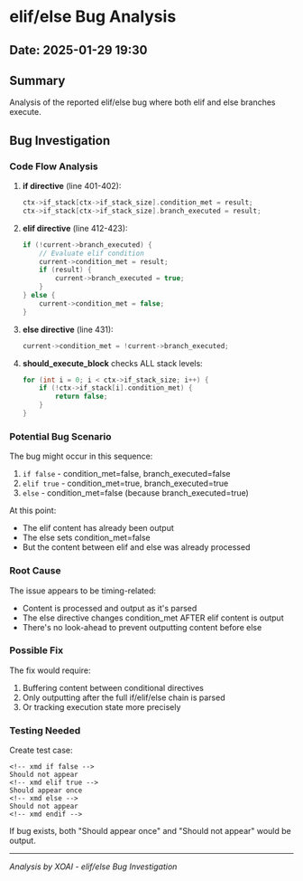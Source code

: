 # elif/else Bug Analysis

## Date: 2025-01-29 19:30

## Summary
Analysis of the reported elif/else bug where both elif and else branches execute.

## Bug Investigation

### Code Flow Analysis

1. **if directive** (line 401-402):
   ```c
   ctx->if_stack[ctx->if_stack_size].condition_met = result;
   ctx->if_stack[ctx->if_stack_size].branch_executed = result;
   ```

2. **elif directive** (line 412-423):
   ```c
   if (!current->branch_executed) {
       // Evaluate elif condition
       current->condition_met = result;
       if (result) {
           current->branch_executed = true;
       }
   } else {
       current->condition_met = false;
   }
   ```

3. **else directive** (line 431):
   ```c
   current->condition_met = !current->branch_executed;
   ```

4. **should_execute_block** checks ALL stack levels:
   ```c
   for (int i = 0; i < ctx->if_stack_size; i++) {
       if (!ctx->if_stack[i].condition_met) {
           return false;
       }
   }
   ```

### Potential Bug Scenario

The bug might occur in this sequence:
1. `if false` - condition_met=false, branch_executed=false
2. `elif true` - condition_met=true, branch_executed=true
3. `else` - condition_met=false (because branch_executed=true)

At this point:
- The elif content has already been output
- The else sets condition_met=false
- But the content between elif and else was already processed

### Root Cause

The issue appears to be timing-related:
- Content is processed and output as it's parsed
- The else directive changes condition_met AFTER elif content is output
- There's no look-ahead to prevent outputting content before else

### Possible Fix

The fix would require:
1. Buffering content between conditional directives
2. Only outputting after the full if/elif/else chain is parsed
3. Or tracking execution state more precisely

### Testing Needed

Create test case:
```
<!-- xmd if false -->
Should not appear
<!-- xmd elif true -->
Should appear once
<!-- xmd else -->
Should not appear
<!-- xmd endif -->
```

If bug exists, both "Should appear once" and "Should not appear" would be output.

---
*Analysis by XOAI - elif/else Bug Investigation*